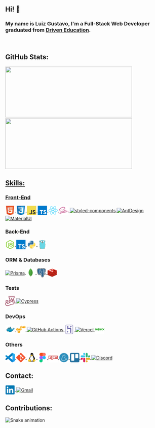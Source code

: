 ## Hi! 👋

### My name is Luiz Gustavo, I'm a Full-Stack Web Developer graduated from [Driven Education](https://www.driven.com.br/).
<br>

## GitHub Stats:

<div>
  <a href="https://github.com/lgsfarias">
  <img height="160em" width="400" src="https://github-readme-stats.vercel.app/api?username=lgsfarias&show_icons=true&theme=dracula&include_all_commits=true&count_private=true"/>
  <img height="160em" width="400" src="https://github-readme-stats.vercel.app/api/top-langs/?username=lgsfarias&layout=compact&langs_count=7&theme=dracula"/>
</div>
  
## Skills:

  ### Front-End
  <div style="display: inline_block">
  <a href="https://developer.mozilla.org/pt-BR/docs/Web/HTML" target="_blank">
    <img align="center" alt="Luiz-HTML" height="30" src="https://raw.githubusercontent.com/devicons/devicon/master/icons/html5/html5-original.svg" style="max-width:100%;">
  </a>
  <a href="https://developer.mozilla.org/pt-BR/docs/Web/CSS" target="_blank">
    <img align="center" alt="Luiz-CSS" height="30" src="https://raw.githubusercontent.com/devicons/devicon/master/icons/css3/css3-original.svg" style="max-width:100%;">
  </a>
  <a href="https://developer.mozilla.org/pt-BR/docs/Web/JavaScript" target="_blank">
    <img align="center" alt="Luiz-JS" height="30" src="https://raw.githubusercontent.com/devicons/devicon/master/icons/javascript/javascript-original.svg" style="max-width:100%;">
  </a>
  <a href="https://www.typescriptlang.org/">
  <img align="center" alt="ts" height="30" src="https://raw.githubusercontent.com/devicons/devicon/master/icons/typescript/typescript-plain.svg">
  </a>
  <a href="https://reactjs.org/">
  <img align="center" alt="React" height="30" src="https://raw.githubusercontent.com/devicons/devicon/master/icons/react/react-original.svg">
  </a>
  <a href="https://sass-lang.com/" target="_blank">
  <img align="center" alt="Luiz-SASS" height="30" src="https://raw.githubusercontent.com/devicons/devicon/master/icons/sass/sass-original.svg" style="max-width:100%;">
  </a>
  <a href="https://styled-components.com/">
  <img align="center" alt="styled-components" height="30" src="https://avatars.githubusercontent.com/u/20658825?s=200&v=4">
  </a>
  <a href="https://ant.design/">
  <img align="center" alt="AntDesign" height="30" src="https://gw.alipayobjects.com/zos/rmsportal/rlpTLlbMzTNYuZGGCVYM.png">
  </a>
  <a href="https://material-ui.com/">
  <img align="center" alt="MaterialUI" height="30" src="https://mui.com/static/logo.png">
  </a>
  </div>

  ### Back-End

<div style="display: inline_block" >
  <a href="https://nodejs.org/en/">
  <img align="center" alt="NodeJS" height="30" src="https://raw.githubusercontent.com/devicons/devicon/master/icons/nodejs/nodejs-original.svg">
  </a>
  <a href="https://www.typescriptlang.org/">
  <img align="center" alt="ts" height="30" src="https://raw.githubusercontent.com/devicons/devicon/master/icons/typescript/typescript-plain.svg">
  </a>
  <a href="https://www.python.org/">
  <img align="center" alt="Python" height="30" src="https://raw.githubusercontent.com/devicons/devicon/master/icons/python/python-original.svg">
  </a>
  <a href="https://go.dev/">
  <img align="center" alt="Go" height="30" src="https://raw.githubusercontent.com/devicons/devicon/master/icons/go/go-original.svg">
  </a>
  </div>

  ### ORM & Databases
  
<div style="display: inline_block" >
  <a href="https://www.prisma.io/">
  <img align="center" alt="Prisma" height="30" src="https://www.freelogovectors.net/wp-content/uploads/2022/01/prisma_logo-freelogovectors.net_.png">
  </a>
  <a href="https://mongodb.com/">
  <img align="center" alt="MongodB" height="30" src="https://raw.githubusercontent.com/devicons/devicon/master/icons/mongodb/mongodb-original.svg">
  </a>
  <a href="https://www.postgresql.org/">
  <img align="center" alt="Postgres" height="30" src="https://raw.githubusercontent.com/devicons/devicon/master/icons/postgresql/postgresql-original.svg">
  </a>
  <a href="https://redis.io/">
  <img align="center" alt="Redis" height="30" src="https://raw.githubusercontent.com/devicons/devicon/master/icons/redis/redis-original.svg">
  </a>
</div>

  ### Tests

<div style="display: inline_block" >
  <a href="https://jestjs.io/pt-BR/">
  <img align="center" alt="Jest" height="30" src="https://raw.githubusercontent.com/devicons/devicon/master/icons/jest/jest-plain.svg">
  </a>
  <a href="https://www.cypress.io/">
  <img align="center" alt="Cypress" height="30" src="https://iconape.com/wp-content/files/gj/370774/svg/370774.svg">
  </a>
 </div>

  ### DevOps

<div style="display: inline_block" >
  <a href="https://www.docker.com/">
  <img align="center" alt="Docker" height="30" src="https://raw.githubusercontent.com/devicons/devicon/master/icons/docker/docker-original.svg">
  </a>
  <a href="https://aws.amazon.com/pt/?nc2=h_lg">
  <img align="center" alt="AWS" height="30" src="https://github.com/devicons/devicon/blob/master/icons/amazonwebservices/amazonwebservices-original.svg">
  </a>
  <a href="https://docs.github.com/pt/actions">
  <img align="center" alt="GitHub Actions" height="30" src="https://avatars.githubusercontent.com/u/65916846?v=4?s=100">
  </a>
  <a href="https://www.heroku.com/">
  <img align="center" alt="Heroku" height="30" src="https://raw.githubusercontent.com/devicons/devicon/master/icons/heroku/heroku-original.svg">
  </a>
  <!-- vercel -->
  <a href="https://vercel.com/">
  <img align="center" alt="Vercel" height="30" src="https://avatars.githubusercontent.com/u/14985020?s=200&v=4">
  </a>
  <a href="https://www.nginx.com/">
  <img align="center" alt="Nginx" height="30" src="https://raw.githubusercontent.com/devicons/devicon/master/icons/nginx/nginx-original.svg">
  </a>
  </div>

  ### Others

<div style="display: inline_block" >
  <a href="https://code.visualstudio.com/">
  <img align="center" alt="VSCode" height="30" src="https://raw.githubusercontent.com/devicons/devicon/master/icons/vscode/vscode-original.svg">
  </a>
  <a href="https://git-scm.com/">
  <img align="center" alt="git" height="30" src="https://raw.githubusercontent.com/devicons/devicon/master/icons/git/git-original.svg">
  </a>
  <a href="https://www.linux.org/">
  <img align="center" alt="Linux" height="30" src="https://raw.githubusercontent.com/devicons/devicon/master/icons/linux/linux-original.svg">
  </a>
  <a href="https://www.figma.com/">
  <img align="center" alt="Figma" height="30" src="https://raw.githubusercontent.com/devicons/devicon/master/icons/figma/figma-original.svg">
  </a>
  <a href="https://www.npmjs.com/">
  <img align="center" alt="npm" height="30" src="https://raw.githubusercontent.com/devicons/devicon/master/icons/npm/npm-original-wordmark.svg">
  </a>
  <a href="https://yarnpkg.com/">
  <img align="center" alt="yarn" height="30" src="https://raw.githubusercontent.com/devicons/devicon/master/icons/yarn/yarn-original.svg">
  </a>
  <a href="https://trello.com/">
  <img align="center" alt="Trello" height="30" src="https://raw.githubusercontent.com/devicons/devicon/master/icons/trello/trello-plain.svg">
  </a>
  <a href="https://slack.com/intl/pt-br/">
  <img align="center" alt="Slack" height="30" src="https://raw.githubusercontent.com/devicons/devicon/master/icons/slack/slack-original.svg">
  </a>
  <a href="https://discord.com/">
  <img align="center" alt="Discord" height="30" src="https://logodownload.org/wp-content/uploads/2017/11/discord-logo-1-1-2048x2048.png">
  </a>
  </div>

  ## Contact:
  
<div style="display: inline_block" >
  <a href="https://www.linkedin.com/in/lgsfarias" target="_blank">
  <img align="center" alt="LinkedIn" height="30" src="https://raw.githubusercontent.com/devicons/devicon/master/icons/linkedin/linkedin-original.svg">
  </a>
  <a href = "mailto:lgsfarias.dev@gmail.com">
  <img align="center" alt="Gmail" height="50" src="https://logodownload.org/wp-content/uploads/2018/03/gmail-logo-2-1.png">
  </a>
</div>

## Contributions:
  
![Snake animation](https://github.com/lgsfarias/lgsfarias/blob/output/github-contribution-grid-snake.svg)

<!---
lgsfarias/lgsfarias is a ✨ special ✨ repository because its `README.md` (this file) appears on your GitHub profile.
You can click the Preview link to take a look at your changes.
--->
